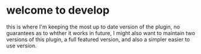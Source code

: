 # welcome to develop
this is where I'm keeping the most up to date version of the plugin, no guarantees as to whther it works
in future, I might also want to maintain two versions of this plugin, a full featured version, and also a simpler easier to use version.